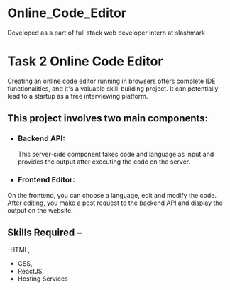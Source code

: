 # Online_Code_Editor
Developed as a part of full stack web developer intern at slashmark
# Task 2 Online Code Editor 
Creating an online code editor running in browsers offers complete IDE functionalities, and it's a valuable skill-building project.
It can potentially lead to a startup as a free interviewing platform. 
## This project involves two main components: 
- ### Backend API:
  This server-side component takes code and language as input and provides the output after executing the code on the server.
-  ### Frontend Editor:
  On the frontend, you can choose a language, edit and modify the code. After editing, you make a post request to the backend API and display the output on the website.

## Skills Required – 
-HTML,
- CSS,
- ReactJS,
- Hosting Services

